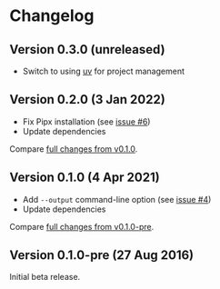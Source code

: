 # Changelog

## Version 0.3.0 (unreleased)

- Switch to using [uv](https://github.com/astral-sh/uv) for project management

## Version 0.2.0 (3 Jan 2022)

- Fix Pipx installation (see [issue #6](https://github.com/flother/htmltab/issues/6))
- Update dependencies

Compare [full changes from v0.1.0](https://github.com/flother/htmltab/compare/v0.1.0...v0.2.0).

## Version 0.1.0 (4 Apr 2021)

- Add `--output` command-line option (see [issue #4](https://github.com/flother/htmltab/issues/4))
- Update dependencies

Compare [full changes from v0.1.0-pre](https://github.com/flother/htmltab/compare/16d15c44b5b5c0b9982b3ca0f31635ae0e9335f7...v0.1.0).

## Version 0.1.0-pre (27 Aug 2016)

Initial beta release.
